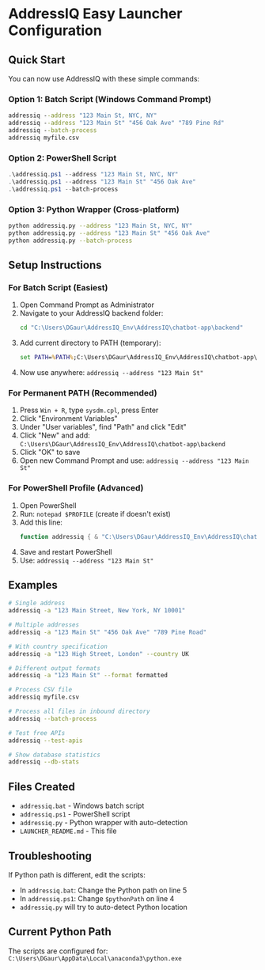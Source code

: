 # AddressIQ Easy Launcher Configuration

## Quick Start

You can now use AddressIQ with these simple commands:

### Option 1: Batch Script (Windows Command Prompt)
```cmd
addressiq --address "123 Main St, NYC, NY"
addressiq --address "123 Main St" "456 Oak Ave" "789 Pine Rd"
addressiq --batch-process
addressiq myfile.csv
```

### Option 2: PowerShell Script
```powershell
.\addressiq.ps1 --address "123 Main St, NYC, NY"
.\addressiq.ps1 --address "123 Main St" "456 Oak Ave" 
.\addressiq.ps1 --batch-process
```

### Option 3: Python Wrapper (Cross-platform)
```bash
python addressiq.py --address "123 Main St, NYC, NY"
python addressiq.py --address "123 Main St" "456 Oak Ave"
python addressiq.py --batch-process
```

## Setup Instructions

### For Batch Script (Easiest)
1. Open Command Prompt as Administrator
2. Navigate to your AddressIQ backend folder:
   ```cmd
   cd "C:\Users\DGaur\AddressIQ_Env\AddressIQ\chatbot-app\backend"
   ```
3. Add current directory to PATH (temporary):
   ```cmd
   set PATH=%PATH%;C:\Users\DGaur\AddressIQ_Env\AddressIQ\chatbot-app\backend
   ```
4. Now use anywhere: `addressiq --address "123 Main St"`

### For Permanent PATH (Recommended)
1. Press `Win + R`, type `sysdm.cpl`, press Enter
2. Click "Environment Variables"
3. Under "User variables", find "Path" and click "Edit"
4. Click "New" and add: `C:\Users\DGaur\AddressIQ_Env\AddressIQ\chatbot-app\backend`
5. Click "OK" to save
6. Open new Command Prompt and use: `addressiq --address "123 Main St"`

### For PowerShell Profile (Advanced)
1. Open PowerShell
2. Run: `notepad $PROFILE` (create if doesn't exist)
3. Add this line:
   ```powershell
   function addressiq { & "C:\Users\DGaur\AddressIQ_Env\AddressIQ\chatbot-app\backend\addressiq.ps1" $args }
   ```
4. Save and restart PowerShell
5. Use: `addressiq --address "123 Main St"`

## Examples

```bash
# Single address
addressiq -a "123 Main Street, New York, NY 10001"

# Multiple addresses
addressiq -a "123 Main St" "456 Oak Ave" "789 Pine Road"

# With country specification
addressiq -a "123 High Street, London" --country UK

# Different output formats
addressiq -a "123 Main St" --format formatted

# Process CSV file
addressiq myfile.csv

# Process all files in inbound directory
addressiq --batch-process

# Test free APIs
addressiq --test-apis

# Show database statistics
addressiq --db-stats
```

## Files Created

- `addressiq.bat` - Windows batch script
- `addressiq.ps1` - PowerShell script  
- `addressiq.py` - Python wrapper with auto-detection
- `LAUNCHER_README.md` - This file

## Troubleshooting

If Python path is different, edit the scripts:
- In `addressiq.bat`: Change the Python path on line 5
- In `addressiq.ps1`: Change `$pythonPath` on line 4
- `addressiq.py` will try to auto-detect Python location

## Current Python Path
The scripts are configured for: `C:\Users\DGaur\AppData\Local\anaconda3\python.exe`
